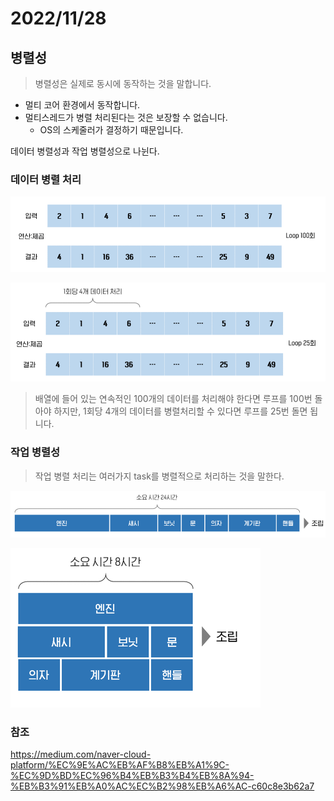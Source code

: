 # 2022/11/28


## 병렬성
>병렬성은 실제로 동시에 동작하는 것을 말합니다. 

- 멀티 코어 환경에서 동작합니다. 
- 멀티스레드가 병렬 처리된다는 것은 보장할 수 없습니다. 
  - OS의 스케줄러가 결정하기 때문입니다. 

데이터 병렬성과 작업 병렬성으로 나뉜다.

### 데이터 병렬 처리

![img.png](../../Img/datapa.png)

![img.png](../../Img/datapa1.png)

> 배열에 들어 있는 연속적인 100개의 데이터를 처리해야 한다면 루프를 100번 돌아야 하지만, 
1회당 4개의 데이터를 병렬처리할 수 있다면 루프를 25번 돌면 됩니다. 


### 작업 병렬성

>작업 병렬 처리는 여러가지 task를 병렬적으로 처리하는 것을 말한다.

![img.png](../../Img/task.png)

![img.png](../../Img/task1.png)

### 참조
https://medium.com/naver-cloud-platform/%EC%9E%AC%EB%AF%B8%EB%A1%9C-%EC%9D%BD%EC%96%B4%EB%B3%B4%EB%8A%94-%EB%B3%91%EB%A0%AC%EC%B2%98%EB%A6%AC-c60c8e3b62a7
